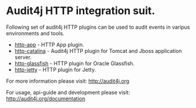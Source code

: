 # Audit4j HTTP integration suit.

Following set of audit4j HTTP plugins can be used to audit events in varipus environments and tools.

* [http-app] - HTTP App plugin.
* [http-catalina] - Audit4j HTTP plugin for Tomcat and Jboss application server.
* [http-glassfish] - HTTP plugin for Oracle Glassfish.
* [http-jetty] - HTTP plugin for Jetty.

For more information please visit: http://audit4j.org

For usage, api-guide and development please visit: http://audit4j.org/documentation

[http-app]:/audit4j-http-app/README.md
[http-catalina]:/audit4j-http-catalina/README.md
[http-glassfish]:/audit4j-http-glassfish/README.md
[http-jetty]:/audit4j-http-jetty/README.md
